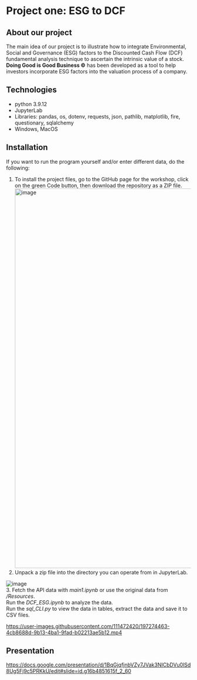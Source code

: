 # Project one: ESG to DCF
## About our project
The main idea of our project is to illustrate how to integrate Environmental, Social and  Governance (ESG) factors to the Discounted Cash Flow (DCF) fundamental analysis technique to ascertain the intrinsic value of a stock.  </br>
<b>Doing Good is Good Business ©</b> has been developed as a tool to help investors incorporate ESG factors into the valuation process of a company.
## Technologies
- python 3.9.12
- JupyterLab
- Libraries: pandas, os, dotenv, requests, json, pathlib, matplotlib, fire, questionary, sqlalchemy
- Windows, MacOS
## Installation
If you want to run the program yourself and/or enter different data, do the following:

1. To install the project files, go to the GitHub page for the workshop, click on the green Code button, then download the repository as a ZIP file.
<img width="1035" alt="image" src="https://user-images.githubusercontent.com/111472420/197269988-6f2edd9e-ec58-411d-b2a1-2943d7f899cb.png"> </br>
2. Unpack a zip file into the directory you can operate from in JupyterLab.
 
![image](https://user-images.githubusercontent.com/111472420/197270505-bd224096-ef5b-49ed-b64d-34a47aa7b19d.png) </br>
3. Fetch the API data with <i>main1.ipynb</i> or use the original data from <i>/Resources</i>. </br>
Run the <i>DCF_ESG.ipynb</i> to analyze the data. </i></br>
Run the <i>sql_CLI.py</i> to view the data in tables, extract the data and save it to CSV files. </br>



https://user-images.githubusercontent.com/111472420/197274463-4cb8688d-9b13-4ba1-9fad-b02213ae5b12.mp4



## Presentation
https://docs.google.com/presentation/d/1BqGjqfjnbVZy7JVak3NICbDVu0lSd8Ug5Fj9c5PRKkU/edit#slide=id.g16b4851615f_2_60
